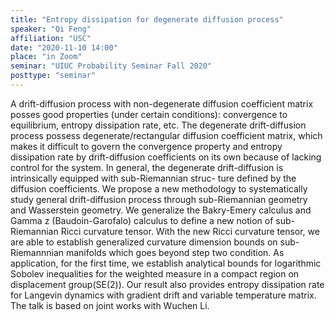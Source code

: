 ```yaml
---
title: "Entropy dissipation for degenerate diffusion process"
speaker: "Qi Feng"
affiliation: "USC"
date: "2020-11-10 14:00"
place: "in Zoom"
seminar: "UIUC Probability Seminar Fall 2020"
posttype: "seminar"
---
```


A drift-diffusion process with non-degenerate diffusion coefficient matrix posses good properties (under certain conditions): convergence to equilibrium, entropy dissipation rate, etc. The degenerate drift-diffusion process possess degenerate/rectangular diffusion coefficient matrix, which makes it difficult to govern the convergence property and entropy dissipation rate by drift-diffusion coefficients on its own because of lacking control for the system. In general, the degenerate drift-diffusion is intrinsically equipped with sub-Riemannian struc- ture defined by the diffusion coefficients. We propose a new methodology to systematically study general drift-diffusion process through sub-Riemannian geometry and Wasserstein geometry. We generalize the Bakry-Emery calculus and Gamma z (Baudoin-Garofalo) calculus to define a new notion of sub-Riemannian Ricci curvature tensor. With the new Ricci curvature tensor, we are able to establish generalized curvature dimension bounds on sub-Riemannnian manifolds which goes beyond step two condition. As application, for the first time, we establish analytical bounds for logarithmic Sobolev inequalities for the weighted measure in a compact region on displacement group(SE(2)). Our result also provides entropy dissipation rate for Langevin dynamics with gradient drift and variable temperature matrix. The talk is based on joint works with Wuchen Li.
